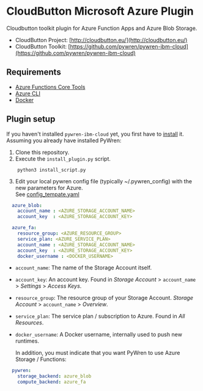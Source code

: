 # CloudButton Microsoft Azure Plugin
Cloudbutton toolkit plugin for Azure Function Apps and Azure Blob Storage.

- CloudButton Project: [http://cloudbutton.eu/](http://cloudbutton.eu/)
- CloudButton Toolkit: [https://github.com/pywren/pywren-ibm-cloud](https://github.com/pywren/pywren-ibm-cloud)

## Requirements

 - [Azure Functions Core Tools](https://docs.microsoft.com/en-us/azure/azure-functions/functions-run-local)
 - [Azure CLI](https://docs.microsoft.com/en-us/cli/azure/install-azure-cli?view=azure-cli-latest)
 - [Docker](https://docs.docker.com/install/)
 
## Plugin setup

If you haven't installed `pywren-ibm-cloud` yet, you first have to [install](https://github.com/pywren/pywren-ibm-cloud/blob/master/README.md#pywren-setup) it.\
Assuming you already have installed PyWren:

  1. Clone this repository.
  2. Execute the `install_plugin.py` script. 
  ```
      python3 install_script.py
  ```
  3. Edit your local pywren config file (typically ~/.pywren_config)
     with the new parameters for Azure.\
     See [config_tempate.yaml](/config_template.yaml)
```yaml
  azure_blob:
    account_name : <AZURE_STORAGE_ACCOUNT_NAME>
    account_key  : <AZURE_STORAGE_ACCOUNT_KEY>

  azure_fa:
    resource_group: <AZURE_RESOURCE_GROUP>
    service_plan: <AZURE_SERVICE_PLAN>
    account_name : <AZURE_STORAGE_ACCOUNT_NAME>
    account_key  : <AZURE_STORAGE_ACCOUNT_KEY>
    docker_username : <DOCKER_USERNAME>
```
   - `account_name`: The name of the Storage Account itself.
   - `account_key`: An account key. Found in *Storage Account* > `account_name` > *Settings* > *Access Keys*.
   - `resource_group`: The resource group of your Storage Account. *Storage Account* > `account_name` > *Overview*.
   - `service_plan`: The service plan / subscription to Azure. Found in *All Resources*.
   - `docker_username`: A Docker username, internally used to push new runtimes.
      
      In addition, you must indicate that you want PyWren to use Azure Storage / Functions:     
```yaml
  pywren:
    storage_backend: azure_blob
    compute_backend: azure_fa
```
     
